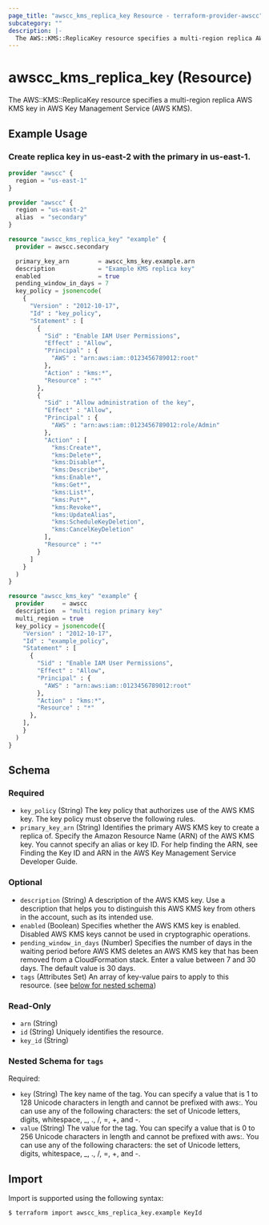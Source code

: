 ```yaml
---
page_title: "awscc_kms_replica_key Resource - terraform-provider-awscc"
subcategory: ""
description: |-
  The AWS::KMS::ReplicaKey resource specifies a multi-region replica AWS KMS key in AWS Key Management Service (AWS KMS).
---
```


# awscc_kms_replica_key (Resource)

The AWS::KMS::ReplicaKey resource specifies a multi-region replica AWS KMS key in AWS Key Management Service (AWS KMS).

## Example Usage

### Create replica key in us-east-2 with the primary in us-east-1.

```terraform
provider "awscc" {
  region = "us-east-1"
}

provider "awscc" {
  region = "us-east-2"
  alias  = "secondary"
}

resource "awscc_kms_replica_key" "example" {
  provider = awscc.secondary

  primary_key_arn        = awscc_kms_key.example.arn
  description            = "Example KMS replica key"
  enabled                = true
  pending_window_in_days = 7
  key_policy = jsonencode(
    {
      "Version" : "2012-10-17",
      "Id" : "key_policy",
      "Statement" : [
        {
          "Sid" : "Enable IAM User Permissions",
          "Effect" : "Allow",
          "Principal" : {
            "AWS" : "arn:aws:iam::0123456789012:root"
          },
          "Action" : "kms:*",
          "Resource" : "*"
        },
        {
          "Sid" : "Allow administration of the key",
          "Effect" : "Allow",
          "Principal" : {
            "AWS" : "arn:aws:iam::0123456789012:role/Admin"
          },
          "Action" : [
            "kms:Create*",
            "kms:Delete*",
            "kms:Disable*",
            "kms:Describe*",
            "kms:Enable*",
            "kms:Get*",
            "kms:List*",
            "kms:Put*",
            "kms:Revoke*",
            "kms:UpdateAlias",
            "kms:ScheduleKeyDeletion",
            "kms:CancelKeyDeletion"
          ],
          "Resource" : "*"
        }
      ]
    }
  )
}

resource "awscc_kms_key" "example" {
  provider     = awscc
  description  = "multi region primary key"
  multi_region = true
  key_policy = jsonencode({
    "Version" : "2012-10-17",
    "Id" : "example_policy",
    "Statement" : [
      {
        "Sid" : "Enable IAM User Permissions",
        "Effect" : "Allow",
        "Principal" : {
          "AWS" : "arn:aws:iam::0123456789012:root"
        },
        "Action" : "kms:*",
        "Resource" : "*"
      },
    ],
    }
  )
}
```

<!-- schema generated by tfplugindocs -->
## Schema

### Required

- `key_policy` (String) The key policy that authorizes use of the AWS KMS key. The key policy must observe the following rules.
- `primary_key_arn` (String) Identifies the primary AWS KMS key to create a replica of. Specify the Amazon Resource Name (ARN) of the AWS KMS key. You cannot specify an alias or key ID. For help finding the ARN, see Finding the Key ID and ARN in the AWS Key Management Service Developer Guide.

### Optional

- `description` (String) A description of the AWS KMS key. Use a description that helps you to distinguish this AWS KMS key from others in the account, such as its intended use.
- `enabled` (Boolean) Specifies whether the AWS KMS key is enabled. Disabled AWS KMS keys cannot be used in cryptographic operations.
- `pending_window_in_days` (Number) Specifies the number of days in the waiting period before AWS KMS deletes an AWS KMS key that has been removed from a CloudFormation stack. Enter a value between 7 and 30 days. The default value is 30 days.
- `tags` (Attributes Set) An array of key-value pairs to apply to this resource. (see [below for nested schema](#nestedatt--tags))

### Read-Only

- `arn` (String)
- `id` (String) Uniquely identifies the resource.
- `key_id` (String)

<a id="nestedatt--tags"></a>
### Nested Schema for `tags`

Required:

- `key` (String) The key name of the tag. You can specify a value that is 1 to 128 Unicode characters in length and cannot be prefixed with aws:. You can use any of the following characters: the set of Unicode letters, digits, whitespace, _, ., /, =, +, and -.
- `value` (String) The value for the tag. You can specify a value that is 0 to 256 Unicode characters in length and cannot be prefixed with aws:. You can use any of the following characters: the set of Unicode letters, digits, whitespace, _, ., /, =, +, and -.

## Import

Import is supported using the following syntax:

```shell
$ terraform import awscc_kms_replica_key.example KeyId
```